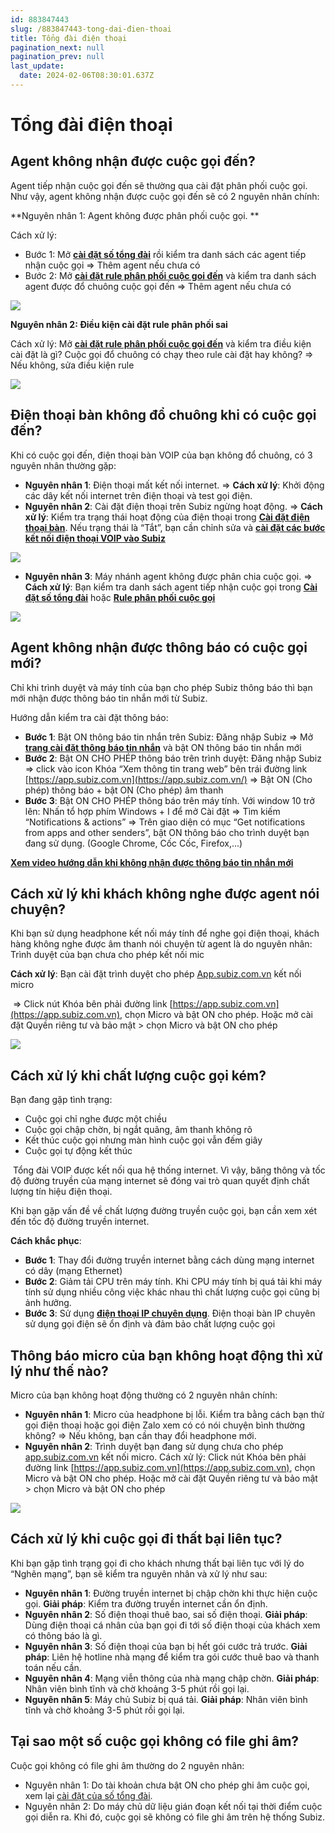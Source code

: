 ```yaml
---
id: 883847443
slug: /883847443-tong-dai-đien-thoai
title: Tổng đài điện thoại
pagination_next: null
pagination_prev: null
last_update:
  date: 2024-02-06T08:30:01.637Z
---
```


# Tổng đài điện thoại

## Agent không nhận được cuộc gọi đến?




Agent tiếp nhận cuộc gọi đến sẽ thường qua cài đặt phân phối cuộc gọi. Như vậy, agent không nhận được cuộc gọi đến sẽ có 2 nguyên nhân chính:



**Nguyên nhân 1: Agent không được phân phối cuộc gọi. **

Cách xử lý: 



- Bước 1: Mở **[cài đặt số tổng đài](https://app.subiz.com.vn/settings/call-center)** rồi kiểm tra danh sách các agent tiếp nhận cuộc gọi => Thêm agent nếu chưa có
- Bước 2: Mở **[cài đặt rule phân phối cuộc goi đến](https://app.subiz.com.vn/settings/rule-setting)** và kiểm tra danh sách agent được đổ chuông cuộc gọi đến => Thêm agent nếu chưa có


![](https://vcdn.subiz-cdn.com/file/526c504326e158b93b66df25952600390ee67f91947dba85154eb7ac15d55cba_acpxkgumifuoofoosble)




**Nguyên nhân 2: Điều kiện cài đặt rule phân phối sai**

Cách xử lý: Mở **[cài đặt rule phân phối cuộc gọi đến](https://app.subiz.com.vn/settings/rule-setting)** và kiểm tra điều kiện cài đặt là gì? Cuộc gọi đổ chuông có chạy theo rule cài đặt hay không? => Nếu không, sửa điều kiện rule


![](https://vcdn.subiz-cdn.com/file/176919b78d9ddf7f2c483003890e86362e1db2f3b4dfe0c8e128da11faafc7d2_acpxkgumifuoofoosble)

## Điện thoại bàn không đổ chuông khi có cuộc gọi đến?


Khi có cuộc gọi đến, điện thoại bàn VOIP của bạn không đổ chuông, có 3 nguyên nhân thường gặp:

- **Nguyên nhân 1**: Điện thoại mất kết nối internet. => **Cách xử lý**: Khởi động các dây kết nối internet trên điện thoại và test gọi điện.
- **Nguyên nhân 2**: Cài đặt điện thoại trên Subiz ngừng hoạt động. => **Cách xử lý**: Kiểm tra trạng thái hoạt động của điện thoại trong **[Cài đặt điện thoại bàn](https://app.subiz.com.vn/settings/call-center)**. Nếu trạng thái là “Tắt”, bạn cần chỉnh sửa và **[cài đặt các bước kết nối điện thoại VOIP vào Subiz](https://subiz.com.vn/docs/456469809-ket-noi-tong-dai#b%C6%B0%E1%BB%9Bc-3-k%E1%BA%BFt-n%E1%BB%91i-c%C3%A1c-%C4%91i%E1%BB%87n-tho%E1%BA%A1i-v%C3%A0o-subiz)**


![](https://vcdn.subiz-cdn.com/file/7095a8c2d1eb6f22227f077700b174819dc1eca0a8184b135176952bd4c7e6fa_acpxkgumifuoofoosble)


- **Nguyên nhân 3**: Máy nhánh agent không được phân chia cuộc gọi. => **Cách xử lý**: Bạn kiểm tra danh sách agent tiếp nhận cuộc gọi trong **[Cài đặt số tổng đài](https://app.subiz.com.vn/settings/call-center)** hoặc **[Rule phân phối cuộc gọi](https://app.subiz.com.vn/settings/rule-setting)**


![](https://vcdn.subiz-cdn.com/file/1060c6721f84534280b099b223e49d01bbd702cf0c36ef7f96c3ac914df8ba99_acpxkgumifuoofoosble)

## Agent không nhận được thông báo có cuộc gọi mới?




Chỉ khi trình duyệt và máy tính của bạn cho phép Subiz thông báo thì bạn mới nhận được thông báo tin nhắn mới từ Subiz.

Hướng dẫn kiểm tra cài đặt thông báo:

- **Bước 1**: Bật ON thông báo tin nhắn trên Subiz: Đăng nhập Subiz => Mở **[trang cài đặt thông báo tin nhắn](https://app.subiz.com.vn/profile/setting-notification)** và bật ON thông báo tin nhắn mới
- **Bước 2**: Bật ON CHO PHÉP thông báo trên trình duyệt: Đăng nhập Subiz => click vào icon Khóa “Xem thông tin trang web” bên trái đường link [https://app.subiz.com.vn](https://app.subiz.com.vn/) => Bật ON (Cho phép) thông báo + bật ON (Cho phép) âm thanh
- **Bước 3**: Bật ON CHO PHÉP thông báo trên máy tính. Với window 10 trở lên: Nhấn tổ hợp phím Windows + I để mở Cài đặt => Tìm kiếm “Notifications & actions” => Trên giao diện có mục “Get notifications from apps and other senders”, bật ON thông báo cho trình duyệt bạn đang sử dụng. (Google Chrome, Cốc Cốc, Firefox,...)

**[Xem video hướng dẫn khi không nhận được thông báo tin nhắn mới](https://www.youtube.com/watch?v=usDLQp7IqHE)**
## Cách xử lý khi khách không nghe được agent nói chuyện?


Khi bạn sử dụng headphone kết nối máy tính để nghe gọi điện thoại, khách hàng không nghe được âm thanh nói chuyện từ agent là do nguyên nhân: Trình duyệt của bạn chưa cho phép kết nối mic



**Cách xử lý**: Bạn cài đặt trình duyệt cho phép [App.subiz.com.vn](https://app.subiz.com.vn/) kết nối micro

 => Click nút Khóa bên phải đường link [https://app.subiz.com.vn](https://app.subiz.com.vn), chọn Micro và bật ON cho phép. Hoặc mở cài đặt Quyền riêng tư và bảo mật > chọn Micro và bật ON cho phép






![](https://vcdn.subiz-cdn.com/file/fab3dece31ce65ba401940d1707486c624e104cd24d62892441c736331d18135_acpxkgumifuoofoosble)

## Cách xử lý khi chất lượng cuộc gọi kém?


Bạn đang gặp tình trạng:

- Cuộc gọi chỉ nghe được một chiều
- Cuộc gọi chập chờn, bị ngắt quãng, âm thanh không rõ
- Kết thúc cuộc gọi nhưng màn hình cuộc gọi vẫn đếm giây
- Cuộc gọi tự động kết thúc

 Tổng đài VOIP được kết nối qua hệ thống internet. Vì vậy, băng thông và tốc độ đường truyền của mạng internet sẽ đóng vai trò quan quyết định chất lượng tín hiệu điện thoại.

Khi bạn gặp vấn đề về chất lượng đường truyền cuộc gọi, bạn cần xem xét đến tốc độ đường truyền internet.

**Cách khắc phục**:

- **Bước 1**: Thay đổi đường truyền internet bằng cách dùng mạng internet có dây (mạng Ethernet)
- **Bước 2**: Giảm tải CPU trên máy tính. Khi CPU máy tính bị quá tải khi máy tính sử dụng nhiều công việc khác nhau thì chất lượng cuộc gọi cũng bị ảnh hưởng.
- **Bước 3**: Sử dụng **[điện thoại IP chuyên dụng](https://subiz.com.vn/blog/dien-thoai-voip.html)**. Điện thoại bàn IP chuyên sử dụng gọi điện sẽ ổn định và đảm bảo chất lượng cuộc gọi
## Thông báo micro của bạn không hoạt động thì xử lý như thế nào?


Micro của bạn không hoạt động thường có 2 nguyên nhân chính: 

- **Nguyên nhân 1**: Micro của headphone bị lỗi. Kiểm tra bằng cách bạn thử gọi điện thoại hoặc gọi điện Zalo xem có có nói chuyện bình thường không? => Nếu không, bạn cần thay đổi headphone mới.
- **Nguyên nhân 2**: Trình duyệt bạn đang sử dụng chưa cho phép [app.subiz.com.vn](https://app.subiz.com.vn/) kết nối micro. Cách xử lý: Click nút Khóa bên phải đường link [https://app.subiz.com.vn](https://app.subiz.com.vn), chọn Micro và bật ON cho phép. Hoặc mở cài đặt Quyền riêng tư và bảo mật > chọn Micro và bật ON cho phép






![](https://vcdn.subiz-cdn.com/file/fab3dece31ce65ba401940d1707486c624e104cd24d62892441c736331d18135_acpxkgumifuoofoosble)





## Cách xử lý khi cuộc gọi đi thất bại liên tục?


Khi bạn gặp tình trạng gọi đi cho khách nhưng thất bại liên tục với lý do “Nghẽn mạng”, bạn sẽ kiểm tra nguyên nhân và xử lý như sau:

- **Nguyên nhân 1**: Đường truyền internet bị chập chờn khi thực hiện cuộc gọi. **Giải pháp**: Kiểm tra đường truyền internet cần ổn định.
- **Nguyên nhân 2**: Số điện thoại thuê bao, sai số điện thoại. **Giải pháp**: Dùng điện thoại cá nhân của bạn gọi đi tới số điện thoại của khách xem có thông báo là gì.
- **Nguyên nhân 3**: Số điện thoại của bạn bị hết gói cước trả trước. **Giải pháp**: Liên hệ hotline nhà mạng để kiểm tra gói cước thuê bao và thanh toán nếu cần.
- **Nguyên nhân 4**: Mạng viễn thông của nhà mạng chập chờn. **Giải pháp**: Nhân viên bình tĩnh và chờ khoảng 3-5 phút rồi gọi lại.
- **Nguyên nhân 5**: Máy chủ Subiz bị quá tải. **Giải pháp**: Nhân viên bình tĩnh và chờ khoảng 3-5 phút rồi gọi lại.




## Tại sao một số cuộc gọi không có file ghi âm?


Cuộc gọi không có file ghi âm thường do 2 nguyên nhân:

- Nguyên nhân 1: Do tài khoản chưa bật ON cho phép ghi âm cuộc gọi, xem lại [cài đặt của số tổng đài](https://app.subiz.com.vn/settings/call-center).
- Nguyên nhân 2: Do máy chủ dữ liệu gián đoạn kết nối tại thời điểm cuộc gọi diễn ra. Khi đó, cuộc gọi sẽ không có file ghi âm trên hệ thống Subiz.